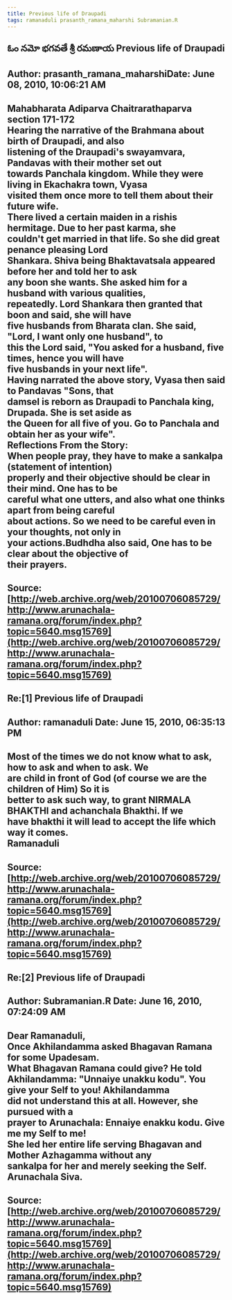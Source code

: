 ```yaml
--- 
title: Previous life of Draupadi   
tags: ramanaduli prasanth_ramana_maharshi Subramanian.R  
---  
```

## ఓం నమో భగవతే శ్రీ రమణాయ Previous life of Draupadi  
Author: prasanth_ramana_maharshiDate: June 08, 2010, 10:06:21 AM  
---  
**Mahabharata Adiparva Chaitrarathaparva section 171-172**   
Hearing the narrative of the Brahmana about birth of Draupadi, and also  
listening of the Draupadi's swayamvara, Pandavas with their mother set out  
towards Panchala kingdom. While they were living in Ekachakra town, Vyasa  
visited them once more to tell them about their future wife.   
There lived a certain maiden in a rishis hermitage. Due to her past karma, she  
couldn't get married in that life. So she did great penance pleasing Lord  
Shankara. Shiva being Bhaktavatsala appeared before her and told her to ask  
any boon she wants. She asked him for a husband with various qualities,  
repeatedly. **Lord Shankara then granted that boon and said, she will have  
five husbands from Bharata clan. She said, "Lord, I want only one husband", to  
this the Lord said, "You asked for a husband, five times, hence you will have  
five husbands in your next life".**   
Having narrated the above story, Vyasa then said to Pandavas "Sons, that  
damsel is reborn as Draupadi to Panchala king, Drupada. She is set aside as  
the Queen for all five of you. Go to Panchala and obtain her as your wife".   
 **Reflections From the Story:**   
 **When people pray, they have to make a sankalpa (statement of intention)  
properly and their objective should be clear in their mind.** One has to be  
careful what one utters, and also what one thinks apart from being careful  
about actions. **So we need to be careful even in your thoughts, not only in  
your actions.Budhdha also said, One has to be clear about the objective of  
their prayers.**
 ---  
Source:[http://web.archive.org/web/20100706085729/http://www.arunachala-ramana.org/forum/index.php?topic=5640.msg15769](http://web.archive.org/web/20100706085729/http://www.arunachala-ramana.org/forum/index.php?topic=5640.msg15769)   
---  

## Re:[1] Previous life of Draupadi  
Author: ramanaduli          Date: June 15, 2010, 06:35:13 PM  
---  
Most of the times we do not know what to ask, how to ask and when to ask. We  
are child in front of God (of course we are the children of Him) So it is  
better to ask such way, to grant NIRMALA BHAKTHI and achanchala Bhakthi. If we  
have bhakthi it will lead to accept the life which way it comes.   
Ramanaduli
 ---  
Source:[http://web.archive.org/web/20100706085729/http://www.arunachala-ramana.org/forum/index.php?topic=5640.msg15769](http://web.archive.org/web/20100706085729/http://www.arunachala-ramana.org/forum/index.php?topic=5640.msg15769)   
---  

## Re:[2] Previous life of Draupadi  
Author: Subramanian.R       Date: June 16, 2010, 07:24:09 AM  
---  
Dear Ramanaduli,   
Once Akhilandamma asked Bhagavan Ramana for some Upadesam.   
What Bhagavan Ramana could give? He told Akhilandamma: "Unnaiye unakku kodu". You give your Self to you! Akhilandamma   
did not understand this at all. However, she pursued with a   
prayer to Arunachala: Ennaiye enakku kodu. Give me my Self to me!   
She led her entire life serving Bhagavan and Mother Azhagamma without any  
sankalpa for her and merely seeking the Self.   
Arunachala Siva.
 ---  
Source:[http://web.archive.org/web/20100706085729/http://www.arunachala-ramana.org/forum/index.php?topic=5640.msg15769](http://web.archive.org/web/20100706085729/http://www.arunachala-ramana.org/forum/index.php?topic=5640.msg15769)   
---  

